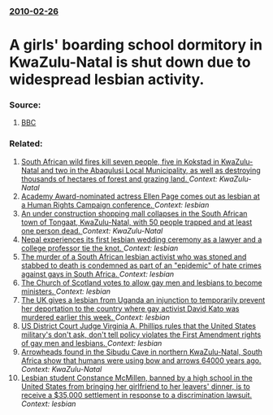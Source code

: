 ### [2010-02-26](/news/2010/02/26/index.md)

# A girls' boarding school dormitory in KwaZulu-Natal is shut down due to widespread lesbian activity. 




### Source:

1. [BBC](http://news.bbc.co.uk/2/hi/africa/8539222.stm)

### Related:

1. [South African wild fires kill seven people, five in Kokstad in KwaZulu-Natal and two in the Abaqulusi Local Municipality, as well as destroying thousands of hectares of forest and grazing land. ](/news/2014/06/17/south-african-wild-fires-kill-seven-people-five-in-kokstad-in-kwazulu-natal-and-two-in-the-abaqulusi-local-municipality-as-well-as-destroy.md) _Context: KwaZulu-Natal_
2. [Academy Award-nominated actress Ellen Page comes out as lesbian at a Human Rights Campaign conference. ](/news/2014/02/15/academy-award-nominated-actress-ellen-page-comes-out-as-lesbian-at-a-human-rights-campaign-conference.md) _Context: lesbian_
3. [An under construction shopping mall collapses in the South African town of Tongaat, KwaZulu-Natal, with 50 people trapped and at least one person dead. ](/news/2013/11/19/an-under-construction-shopping-mall-collapses-in-the-south-african-town-of-tongaat-kwazulu-natal-with-50-people-trapped-and-at-least-one-p.md) _Context: KwaZulu-Natal_
4. [Nepal experiences its first lesbian wedding ceremony as a lawyer and a college professor tie the knot. ](/news/2011/06/20/nepal-experiences-its-first-lesbian-wedding-ceremony-as-a-lawyer-and-a-college-professor-tie-the-knot.md) _Context: lesbian_
5. [The murder of a South African lesbian activist who was stoned and stabbed to death is condemned as part of an "epidemic" of hate crimes against gays in South Africa. ](/news/2011/05/3/the-murder-of-a-south-african-lesbian-activist-who-was-stoned-and-stabbed-to-death-is-condemned-as-part-of-an-epidemic-of-hate-crimes-agai.md) _Context: lesbian_
6. [The Church of Scotland votes to allow gay men and lesbians to become ministers. ](/news/2011/05/23/the-church-of-scotland-votes-to-allow-gay-men-and-lesbians-to-become-ministers.md) _Context: lesbian_
7. [The UK gives a lesbian from Uganda an injunction to temporarily prevent her deportation to the country where gay activist David Kato was murdered earlier this week. ](/news/2011/01/29/the-uk-gives-a-lesbian-from-uganda-an-injunction-to-temporarily-prevent-her-deportation-to-the-country-where-gay-activist-david-kato-was-mur.md) _Context: lesbian_
8. [US District Court Judge Virginia A. Phillips rules that the United States military's don't ask, don't tell policy violates the First Amendment rights of gay men and lesbians. ](/news/2010/09/9/us-district-court-judge-virginia-a-phillips-rules-that-the-united-states-military-s-don-t-ask-don-t-tell-policy-violates-the-first-amendme.md) _Context: lesbian_
9. [Arrowheads found in the Sibudu Cave in northern  KwaZulu-Natal, South Africa show that humans were using bow and arrows 64000 years ago. ](/news/2010/08/27/arrowheads-found-in-the-sibudu-cave-in-northern-kwazulu-natal-south-africa-show-that-humans-were-using-bow-and-arrows-64000-years-ago.md) _Context: KwaZulu-Natal_
10. [Lesbian student Constance McMillen, banned by a high school in the United States from bringing her girlfriend to her leavers' dinner, is to receive a $35,000 settlement in response to a discrimination lawsuit. ](/news/2010/07/20/lesbian-student-constance-mcmillen-banned-by-a-high-school-in-the-united-states-from-bringing-her-girlfriend-to-her-leavers-dinner-is-to.md) _Context: lesbian_
